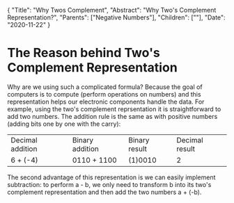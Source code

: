 {
    "Title": "Why Twos Complement",
    "Abstract": "Why Two's Complement Representation?",
    "Parents": ["Negative Numbers"],
    "Children": [""],
    "Date": "2020-11-22"
}

# The Reason behind Two's Complement Representation

Why are we using such a complicated formula? Because the goal of computers is to compute (perform operations on numbers) and this representation helps our electronic components handle the data. For example, using the two's complement reprsentation it is straightforward to add two numbers. The addition rule is the same as with positive numbers (adding bits one by one with the carry):

<table class="w3-table-all w3-hoverable">
	<tr class="w3-green">
		<td>Decimal addition</td>
		<td>Binary addition</td>
		<td>Binary result</td>
		<td>Decimal result</td>
	</tr>
	<tr class="w3-hover-green">
		<td>6 + (-4)</td>
		<td>0110 + 1100</td>
		<td>(1)0010</td>
		<td>2</td>
	</tr>
</table>

The second advantage of this representation is we can easily implement subtraction: to perform a - b, we only need to transform b into its two's complement representation and then add the two numbers a + (-b).
